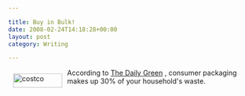 ```yaml
---

title: Buy in Bulk!
date: 2008-02-24T14:18:28+00:00
layout: post
category: Writing

---
```


  <img src="http://www.costco.com/Images/en-US/Common/UserControls/Top_Costco_Logo.gif" alt="costco" hspace="10" vspace="10" width="100" height="29" align="left" />According to <a href="http://www.thedailygreen.com" target="_blank">The Daily Green</a> , consumer packaging makes up 30% of your household's waste.
